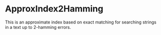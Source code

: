# ApproxIndex2Hamming
This is an approximate index based on exact matching for searching strings in a text up to 2-hamming errors.
